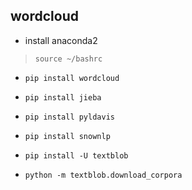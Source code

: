 ## wordcloud
+ install anaconda2
> `source ~/bashrc`

+ `pip install wordcloud`

+ `pip install jieba`
+ `pip install pyldavis`

+ `pip install snownlp`
+ `pip install -U textblob`
+ `python -m textblob.download_corpora`
